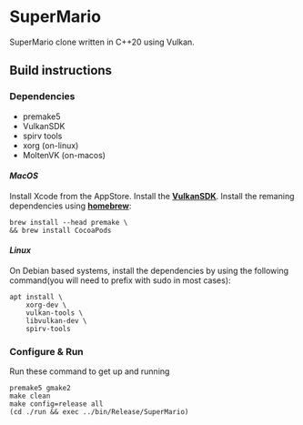 # **SuperMario**

SuperMario clone written in C++20 using Vulkan.

## **Build instructions**

### Dependencies

- premake5
- VulkanSDK
- spirv tools
- xorg (on-linux)
- MoltenVK (on-macos)

#### *MacOS*

Install Xcode from the AppStore.
Install the **[VulkanSDK](https://vulkan.lunarg.com/sdk/home)**.
Install the remaning dependencies using **[homebrew](https://brew.sh/)**:

```shell
brew install --head premake \
&& brew install CocoaPods
```

#### *Linux*

On Debian based systems, install the dependencies by using the following command(you will need to prefix with sudo in most cases):

```shell
apt install \
    xorg-dev \
    vulkan-tools \
    libvulkan-dev \
    spirv-tools
```

### **Configure & Run**

Run these command to get up and running

```shell
premake5 gmake2
make clean
make config=release all
(cd ./run && exec ../bin/Release/SuperMario)
```
